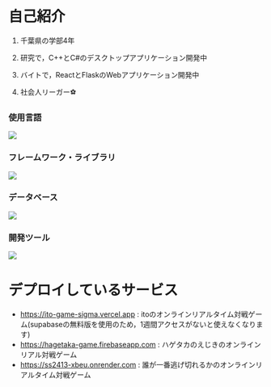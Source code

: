 # 自己紹介

1. 千葉県の学部4年

2. 研究で，C++とC#のデスクトップアプリケーション開発中

3. バイトで，ReactとFlaskのWebアプリケーション開発中

4. 社会人リーガー⚽

### 使用言語
<img src="https://skillicons.dev/icons?i=cpp,cs,python,js,typescript,dart" /> <br />

### フレームワーク・ライブラリ
<img src="https://skillicons.dev/icons?i=opencv,pytorch,react,next,flask,flutter" /> <br />

### データベース
<img src="https://skillicons.dev/icons?i=firebase,supabase" /> <br />

### 開発ツール
<img src="https://skillicons.dev/icons?i=git,githubactions,docker,gcp,vscode,visualstudio" /> <br />

# デプロイしているサービス
- https://ito-game-sigma.vercel.app     : itoのオンラインリアルタイム対戦ゲーム(supabaseの無料版を使用のため，1週間アクセスがないと使えなくなります)
- https://hagetaka-game.firebaseapp.com : ハゲタカのえじきのオンラインリアル対戦ゲーム
- https://ss2413-xbeu.onrender.com      : 誰が一番逃げ切れるかのオンラインリアルタイム対戦ゲーム
